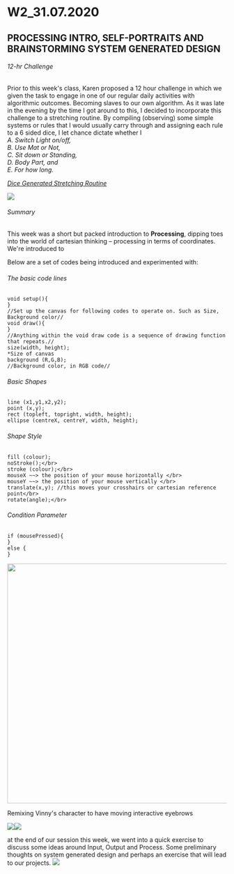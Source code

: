 # W2_31.07.2020

## PROCESSING INTRO, SELF-PORTRAITS AND BRAINSTORMING SYSTEM GENERATED DESIGN

###### 12-hr Challenge

Prior to this week's class, Karen proposed a 12 hour challenge in which we given the task to engage in one of our regular daily activities with algorithmic outcomes. Becoming slaves to our own algorithm. As it was late in the evening by the time I got around to this, I decided to incorporate this challenge to a stretching routine. By compiling (observing) some simple systems or rules that I would usually carry through and assigning each rule to a 6 sided dice, I let chance dictate whether I</br>*A. Switch Light on/off,</br>B. Use Mat or Not,</br>C. Sit down or Standing,</br>D. Body Part, and</br>E. For how long.*</br>

[*Dice Generated Stretching Routine*](https://vimeo.com/446449879)

<img src=https://github.com/mikewlam/S2A/blob/master/WK2/StretchRoutineRules.png>

###### Summary
This week was a short but packed introduction to **Processing**, dipping toes into the world of cartesian thinking – processing in terms of coordinates. We're introduced to 



Below are a set of codes being introduced and experimented with:

###### The basic code lines

```
void setup(){
}
//Set up the canvas for following codes to operate on. Such as Size, Background color//
void draw(){
}
//Anything within the void draw code is a sequence of drawing function that repeats.//
size(width, height);
*Size of canvas
background (R,G,B);
//Background color, in RGB code//
```

###### Basic Shapes

```
line (x1,y1,x2,y2);
point (x,y);
rect (topleft, topright, width, height);
ellipse (centreX, centreY, width, height);
```

###### Shape Style
```
fill (colour);
noStroke();</br>
stroke (colour);</br>
mouseX ~~> the position of your mouse horizontally </br>
mouseY ~~> the position of your mouse vertically </br>
translate(x,y); //this moves your crosshairs or cartesian reference point</br>
rotate(angle);</br>
```

###### Condition Parameter
```
if (mousePressed){
}
else {
}
```

<img src="weird-selfportrait.png" width="550" />

Remixing Vinny's character to have moving interactive eyebrows

<img src=https://github.com/mikewlam/S2A/blob/master/WK2/MovingBrow.png><img src=https://github.com/mikewlam/S2A/blob/master/WK2/AngryBrow.png>

at the end of our session this week, we went into a quick exercise to discuss some ideas around Input, Output and Process. Some preliminary thoughts on system generated design and perhaps an exercise that will lead to our projects.
<img src=https://github.com/mikewlam/S2A/blob/master/WK2/IN.OUTPUT.png>
